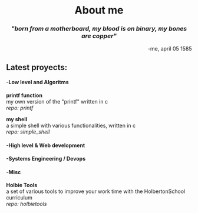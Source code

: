 <h1 align="center">About me</h1>

_<h3 align="center">"born from a motherboard, my blood is on binary, my bones are copper"</h3>_
<p align="right">-me, april 05 1585</p>

<h2>Latest proyects:</h2>
<h4>-Low level and Algoritms</h4>
<p><strong>printf function</strong><br>my own version of the "printf" written in c<br><em>repo: printf</em></p>

<p><strong>my shell</strong><br>a simple shell with various functionalities, written in c<br><em>repo: simple_shell</em></p>
<h4>-High level & Web development</h4>
<h4>-Systems Engineering / Devops</h4>
<h4>-Misc</h4>
<p><strong>Holbie Tools</strong><br>a set of various tools to improve your work time with the HolbertonSchool curriculum<br><em>repo: holbietools</em></p>

